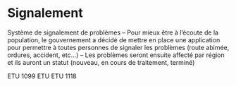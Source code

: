 # Signalement
Système de signalement de problèmes – Pour mieux être à l’écoute de la population, le gouvernement a décidé de mettre en place une application pour permettre à toutes personnes de signaler les problèmes (route abimée, ordures, accident, etc…) – Les problèmes seront ensuite affecté par région et ils auront un statut (nouveau, en cours de traitement, terminé)

ETU 1099
ETU 
ETU 1118
